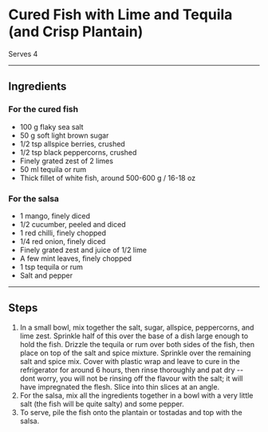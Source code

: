 # Cured Fish with Lime and Tequila (and Crisp Plantain)

Serves 4

---

## Ingredients

### For the cured fish
* 100 g flaky sea salt
* 50 g soft light brown sugar
* 1/2 tsp allspice berries, crushed
* 1/2 tsp black peppercorns, crushed
* Finely grated zest of 2 limes
* 50 ml tequila or rum
* Thick fillet of white fish, around 500-600 g / 16-18 oz

### For the salsa
* 1 mango, finely diced
* 1/2 cucumber, peeled and diced
* 1 red chilli, finely chopped
* 1/4 red onion, finely diced
* Finely grated zest and juice of 1/2 lime
* A few mint leaves, finely chopped
* 1 tsp tequila or rum
* Salt and pepper

---

## Steps

1.  In a small bowl, mix together the salt, sugar, allspice, peppercorns, and lime zest. Sprinkle half of this over the base of a dish large enough to hold the fish. Drizzle the tequila or rum over both sides of the fish, then place on top of the salt and spice mixture. Sprinkle over the remaining salt and spice mix. Cover with plastic wrap and leave to cure in the refrigerator for around 6 hours, then rinse thoroughly and pat dry -- dont worry, you will not be rinsing off the flavour with the salt; it will have impregnated the flesh. Slice into thin slices at an angle.
2.  For the salsa, mix all the ingredients together in a bowl with a very little salt (the fish will be quite salty) and some pepper.
3.  To serve, pile the fish onto the plantain or tostadas and top with the salsa.